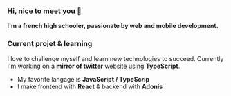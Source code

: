 ### Hi, nice to meet you 👋

__I'm a french high schooler, passionate by web and mobile development.__

### Current projet & learning
I love to challenge myself and learn new technologies to succeed. Currently I'm working on a __mirror of twitter__ website using __TypeScript__. 

- My favorite langage is __JavaScript / TypeScrip__
- I make frontend with __React__ & backend with __Adonis__
